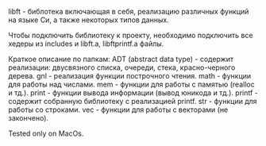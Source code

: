 libft - библотека включающая в себя, реализацию различных функций на языке Си, а также некоторых типов данных.

Чтобы подключить библиотеку к проекту, необходимо подключить все хедеры из includes и libft.a, libftprintf.a файлы.

Краткое описание по папкам:
  ADT (abstract data type) - содержит реализации: двусвязного списка, очереди, стека, красно-черного дерева.
  gnl - реализация функции построчного чтения.
  math - функции для работы над числами.
  mem - функции для работы с памятью (realloc и тд.).
  print - функции вывода информации (вывод юникода и тд.).
  printf - содержит собранную библиотеку с реализацией printf.
  str - функции для работы со строками.
  vec - функции для работы с векторами (не закончено).

Tested only on MacOs.

